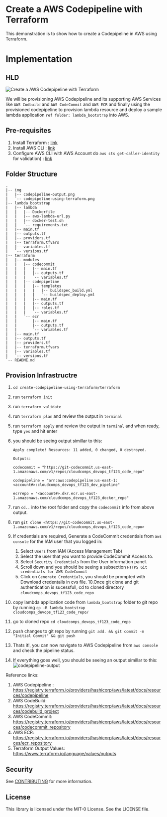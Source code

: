 # Create a AWS Codepipeline with Terraform

This demonstration is to show how to create a Codepipeline in AWS using Terraform.

# Implementation

## HLD

![Create a AWS Codepipeline with Terraform](./img/codepipeline-using-terraform.png "Create a AWS Codepipeline with Terraform")

We will be provisioning AWS Codepipeline and its supporting AWS Services like `AWS Codbuild` and `AWS CodeCommit` and `AWS ECR` and finally using the provisioned codepipeline to provision lambda resource and deploy a sample lambda application `ref folder: lambda_bootstrap` into AWS.

## Pre-requisites

1. Install Terraform : [link](https://learn.hashicorp.com/tutorials/terraform/install-cli)
2. Install AWS CLI : [link](https://docs.aws.amazon.com/cli/latest/userguide/getting-started-install.html)
3. Configure AWS CLI with AWS Account do `aws sts get-caller-identity` for validation) : [link](https://docs.aws.amazon.com/cli/latest/userguide/cli-chap-configure.html)

## Folder Structure

```
.
|-- img
|   |-- codepipeline-output.png
|   `-- codepipeline-using-terraform.png
|-- lambda_bootstrap
|   |-- lambda
|   |   |-- Dockerfile
|   |   |-- aws-lambda-url.py
|   |   |-- docker-test.sh
|   |   `-- requirements.txt
|   |-- main.tf
|   |-- outputs.tf
|   |-- providers.tf
|   |-- terraform.tfvars
|   |-- variables.tf
|   `-- versions.tf
|-- terraform
|   |-- modules
|   |   |-- codecommit
|   |   |   |-- main.tf
|   |   |   |-- outputs.tf
|   |   |   `-- variables.tf
|   |   |-- codepipeline
|   |   |   |-- templates
|   |   |   |   |-- buildspec_build.yml
|   |   |   |   `-- buildspec_deploy.yml
|   |   |   |-- main.tf
|   |   |   |-- outputs.tf
|   |   |   |-- roles.tf
|   |   |   `-- variables.tf
|   |   `-- ecr
|   |       |-- main.tf
|   |       |-- outputs.tf
|   |       `-- variables.tf
|   |-- main.tf
|   |-- outputs.tf
|   |-- providers.tf
|   |-- terraform.tfvars
|   |-- variables.tf
|   `-- versions.tf
`-- README.md
```

## Provision Infrastructre

1. `cd create-codepipeline-using-terraform/terraform`
2. run `terraform init`
3. run `terraform validate`
4. run `terraform plan`  and review the output in `terminal`
5. run `terraform apply` and review the output in `terminal` and when ready, type `yes` and hit enter
6. you should be seeing output simillar to this:

   ```
   Apply complete! Resources: 11 added, 0 changed, 0 destroyed.

   Outputs:

   codecommit = "https://git-codecommit.us-east-1.amazonaws.com/v1/repos/cloudcomps_devops_tf123_code_repo"

   codepipeline = "arn:aws:codepipeline:us-east-1:<account#>:cloudcomps_devops_tf123_dev_pipeline"

   ecrrepo = "<account#>.dkr.ecr.us-east-1.amazonaws.com/cloudcomps_devops_tf123_docker_repo"
   ```

7. run `cd..` into the root folder and copy the `codecommit` info from above output.
8. run `git clone <https://git-codecommit.us-east-1.amazonaws.com/v1/repos/cloudcomps_devops_tf123_code_repo>`
9. If credentials are required, Generate a CodeCommit credentials from `aws console` for the IAM user that you logged in:
   1. Select `Users` from IAM (Access Management Tab)
   2. Select the user that you want to provide CodeCommit Access to.
   3. Select `Security Credentials` from the User information panel.
   4. Scroll down and you should be seeing a subsection `HTTPS Git credentials for AWS CodeCommit`
   5. Click on `Generate Credentials`, you should be prompted with Download credentails in cvs file.
10.Once git clone and git authentication is sucessfull, cd to cloned directory `cloudcomps_devops_tf123_code_repo`
11. copy lambda application code from `lambda_bootstrap` folder to git repo by running `cp -R lambda_bootstrap cloudcomps_devops_tf123_code_repo/`
12. go to cloned repo `cd cloudcomps_devops_tf123_code_repo`
13. push changes to git repo by running `git add. && git commit -m "Initial Commit" && git push`
14. Thats it!, you can now navigate to AWS Codepipeline from `aws console` and check the pipeline status.
15. If everything goes well, you should be seeing an output simillar to this:   ![codepipeline-output](./img/codepipeline-output.png "codepipeline-output")

Reference links:

1. AWS Codepipeline : <https://registry.terraform.io/providers/hashicorp/aws/latest/docs/resources/codepipeline>
2. AWS CodeBuild: <https://registry.terraform.io/providers/hashicorp/aws/latest/docs/resources/codebuild_project>
3. AWS CodeCommit: <https://registry.terraform.io/providers/hashicorp/aws/latest/docs/resources/codecommit_repository>
4. AWS ECR: <https://registry.terraform.io/providers/hashicorp/aws/latest/docs/resources/ecr_repository>
5. Terraform Output Values: <https://www.terraform.io/language/values/outputs>

## Security

See [CONTRIBUTING](CONTRIBUTING.md#security-issue-notifications) for more information.

## License

This library is licensed under the MIT-0 License. See the LICENSE file.

